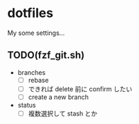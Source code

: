 # dotfiles

My some settings...

## TODO(fzf_git.sh)

- branches
  - [ ] rebase
  - [ ] できれば delete 前に confirm したい
  - [ ] create a new branch
- status
  - [ ] 複数選択して stash とか
